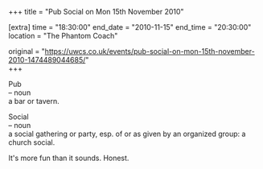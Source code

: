 +++
title = "Pub Social on Mon 15th November 2010"

[extra]
time = "18:30:00"
end_date = "2010-11-15"
end_time = "20:30:00"
location = "The Phantom Coach"

original = "https://uwcs.co.uk/events/pub-social-on-mon-15th-november-2010-1474489044685/"    
+++

Pub   
– noun  
a bar or tavern.

Social  
– noun  
a social gathering or party, esp. of or as given by an organized group: a church social.

It's more fun than it sounds. Honest.

